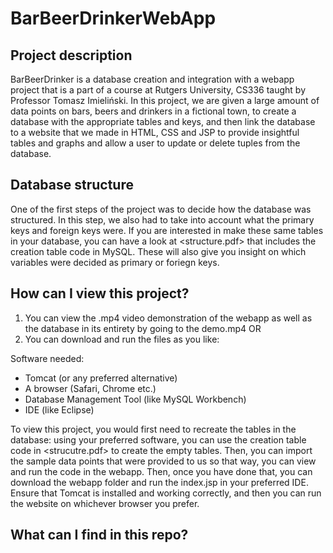 # BarBeerDrinkerWebApp

## Project description

BarBeerDrinker is a database creation and integration with a webapp project that is a part of a course at Rutgers University, CS336 taught by Professor Tomasz Imieliński. In this project, we are given a large amount of data points on bars, beers and drinkers in a fictional town, to create a database with the appropriate tables and keys, and then link the database to a website that we made in HTML, CSS and JSP to provide insightful tables and graphs and allow a user to update or delete tuples from the database. 

## Database structure

One of the first steps of the project was to decide how the database was structured. In this step, we also had to take into account what the primary keys and foreign keys were. If you are interested in make these same tables in your database, you can have a look at <structure.pdf> that includes the creation table code in MySQL. These will also give you insight on which variables were decided as primary or foriegn keys. 

## How can I view this project?

1. You can view the .mp4 video demonstration of the webapp as well as the database in its entirety by going to the demo.mp4 OR
2. You can download and run the files as you like:

Software needed:

   - Tomcat (or any preferred alternative)  
   - A browser (Safari, Chrome etc.)  
   - Database Management Tool (like MySQL Workbench)  
   - IDE (like Eclipse)  

   To view this project, you would first need to recreate the tables in the database: using your preferred software, you can use the creation table code in  <strucutre.pdf> to create the empty tables. Then, you can import the sample data points that were provided to us so that way, you can view and run the code in the webapp. Then, once you have done that, you can download the webapp folder and run the index.jsp in your preferred IDE. Ensure that Tomcat is installed and working correctly, and then you can run the website on whichever browser you prefer.

## What can I find in this repo?

<list files>
